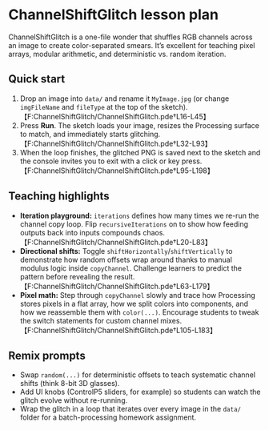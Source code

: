 # ChannelShiftGlitch lesson plan

ChannelShiftGlitch is a one-file wonder that shuffles RGB channels across an image to create color-separated smears. It’s excellent for teaching pixel arrays, modular arithmetic, and deterministic vs. random iteration.

## Quick start

1. Drop an image into `data/` and rename it `MyImage.jpg` (or change `imgFileName` and `fileType` at the top of the sketch).【F:ChannelShiftGlitch/ChannelShiftGlitch.pde†L16-L45】
2. Press **Run**. The sketch loads your image, resizes the Processing surface to match, and immediately starts glitching.【F:ChannelShiftGlitch/ChannelShiftGlitch.pde†L32-L93】
3. When the loop finishes, the glitched PNG is saved next to the sketch and the console invites you to exit with a click or key press.【F:ChannelShiftGlitch/ChannelShiftGlitch.pde†L95-L198】

## Teaching highlights

- **Iteration playground:** `iterations` defines how many times we re-run the channel copy loop. Flip `recursiveIterations` on to show how feeding outputs back into inputs compounds chaos.【F:ChannelShiftGlitch/ChannelShiftGlitch.pde†L20-L83】
- **Directional shifts:** Toggle `shiftHorizontally`/`shiftVertically` to demonstrate how random offsets wrap around thanks to manual modulus logic inside `copyChannel`. Challenge learners to predict the pattern before revealing the result.【F:ChannelShiftGlitch/ChannelShiftGlitch.pde†L63-L179】
- **Pixel math:** Step through `copyChannel` slowly and trace how Processing stores pixels in a flat array, how we split colors into components, and how we reassemble them with `color(...)`. Encourage students to tweak the switch statements for custom channel mixes.【F:ChannelShiftGlitch/ChannelShiftGlitch.pde†L105-L183】

## Remix prompts

- Swap `random(...)` for deterministic offsets to teach systematic channel shifts (think 8-bit 3D glasses).
- Add UI knobs (ControlP5 sliders, for example) so students can watch the glitch evolve without re-running.
- Wrap the glitch in a loop that iterates over every image in the `data/` folder for a batch-processing homework assignment.
